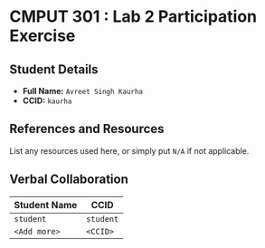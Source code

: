 # CMPUT 301 : Lab 2 Participation Exercise

## Student Details

- **Full Name:** `Avreet Singh Kaurha`
- **CCID:** `kaurha`

## References and Resources

List any resources used here, or simply put `N/A` if not applicable.

## Verbal Collaboration

| Student Name | CCID      |
| ------------ | --------- |
| `student`    | `student` |
| `<Add more>` | `<CCID>`  |
